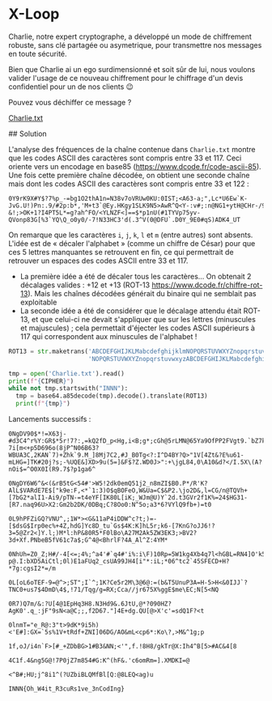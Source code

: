 # X-Loop

Charlie, notre expert cryptographe, a développé un mode de chiffrement robuste, sans clé partagée ou asymetrique, pour transmettre nos messages en toute sécurité.

Bien que Charlie ai un ego surdimensionné et soit sûr de lui, nous voulons valider l'usage de ce nouveau chiffrement pour le chiffrage d'un devis confidentiel pour un de nos clients 😉

Pouvez vous déchiffer ce message ?

[Charlie.txt](Charlie.txt)

## Solution

L'analyse des fréquences de la chaîne contenue dans `Charlie.txt` montre que les codes ASCII des caractères sont compris entre 33 et 117.
Ceci oriente vers un encodage en base85 (https://www.dcode.fr/code-ascii-85).
Une fois cette première chaîne décodée, on obtient une seconde chaîne mais dont les codes ASCII des caractères sont compris entre 33 et 122 :
```
0Y9rK9X#Y$?7%p_-=bg1O2thA1n=N38v7oVRUw0KU:0IST;<A63-a;",Lc*U6Ew`K-JvG.U!)Pn:.9/#2p:b*,'M+t3`@Ey.HKgy1SLK9N5>AwR^Q<Y-:v#;:n@NG1+ytH@CHr-/9fOG<%uMS7zbcx.cSeA<&,d@ThpKB:3WJA@a/t:4_UGy9A,.e=?&!;>OK+1?I4PT5L*=g?ah^FO/<YLNZF<]==$*p1nU(#1TYVp75yv-QVonp83G[%3`YQ\Q_o0y0/-7!N33HC3'd(.3^V(0@DFU`.D0Y_9E0#qS)ADK4_UT
```
On remarque que les caractères `i`, `j`, `k`, `l` et `m` (entre autres) sont absents. L'idée est de « décaler l'alphabet » (comme un chiffre de César) pour que ces 5 lettres manquantes se retrouvent en fin, ce qui permettrait de retrouver un espaces des codes ASCII entre 33 et 117.
- La première idée a été de décaler tous les caractères... On obtenait 2 décalages valides : +12 et +13 (ROT-13 https://www.dcode.fr/chiffre-rot-13). Mais les chaînes décodées générait du binaire qui ne semblait pas exploitable
- La seconde idée a été de considérer que le décalage attendu était ROT-13, et que celui-ci ne devait s'appliquer que sur les lettres (minuscules et majuscules) ; cela permettait d'éjecter les codes ASCII supérieurs à 117 qui correspondent aux minuscules de l'alphabet !

```python
ROT13 = str.maketrans('ABCDEFGHIJKLMabcdefghijklmNOPQRSTUVWXYZnopqrstuvwxyz',
                      'NOPQRSTUVWXYZnopqrstuvwxyzABCDEFGHIJKLMabcdefghijklm')

tmp = open('Charlie.txt').read()
print(f"{CIPHER}")
while not tmp.startswith("INNN"):
  tmp = base64.a85decode(tmp).decode().translate(ROT13)
  print(f"{tmp}")
```

Lancements successifs :

```
0NgDV90$*!=X63j-#d3C4^r%Y:GR$*5r!7?:,=kQ2fD_p<Hg,i<B;g*;cGh@5rLMN@65Ya9OfPP2FVgt9.`bZ7kRdb.8XnC/ibR012o9`.P)rA.s*RT5XfrN85!T@0iLb=3DMFq6$H45;*7u53d)`03c72X7klN>F@\Ya89-:83G)&W4=,,E;`B#3@sBV9;e86W-7i[m<+p5D696o(8jP^N06B63?WBUA3C,2KAN`7)+Zhk`9.M_]8Mj7C2,#J_B0Tg<?:I^D4BY?Q>"1V[4Zt&?E%u61-mLHG=]TK#20j?s;-%UQE&]XD>9u(5=]&F$?Z.WD0J>":+\jgL84,0\A10&d?</I.5X\(A?nOi$=^O0X0I(R9.7$?p1ga6^

0NgDY6W6^&<(&rB5tG<54#'>W5!2dk0emQ51j2_n8mZI$B0.P*/R'K?AlL$VARdE7E$["k9e:F,<*`1:3)O$qBOFeO,W&Ua=C$&P2.\jo2D&,l=CG/n@TQVh+[7bG2*alI1-Ai9/pTN-=t4eYF[IK80L[iK;_WJm@U)Y`2d.t3GVr2f1K%=24$HG31-[R7.naq96U>X2:Gm2b2DK/0DBq;C?8Oo0:N^5o;a3*6?VYlQ9fb+)=t0

0L9hPFZiGQ?VNU^,;1W*><G&11aP4iDDW^c?t;)=-[$dsG$Irp0ec%+4Z,hdG]Yc8D_tu`Gs$4K:K]hL5r;k6-[7KnG?oJJ6!?3=5@Zr2<]Y.l;)M*l:hP&80R5*F0lBo\A27M2Ak5ZW3EK3;>BV2?3d+Xf.PNbeB5fV61c7a$;G^4@<BhrlF?4A_Al^Z:4YM*

0NhUh=Z0_Z;H#/-4[<=;4%;^a4'#`q4#'i%:i\F)10Rp=5W1kg4Xb4q7l<hGBL=RN4]O'k5#j]l0NM7V?p@.I:bXD5AiCtl;0l)E1aFUq2_csUA99JH4[i"*:iL;*06^tc2`45SFECD+H?*7g:cgsI2*=/m

0L[oL6oTEF-9=@^>;ST";I`^;1K?Ce5r2M\3@6@:=(b&T5UnuP3A=H-5>H<&0IJJ`?TNC0+us7$4DmD\4$,!71/Tqg/g=RX;Cca//jr675X%ggE$me\EC;N[5<NQ

0R7)Q7m/&:?U[4@1EpHq3H8.N3Hd9&.6JtU,@*?090HZ?AgK0'.q_:jF"9sN<a@C;;,f2D67."]4E+dg.QU[@>X'c'=sdQ1F?<t

0lnmT="e_R@:3"t>9dK*9i5h)<'E#]:GX=`5s%1V+tRdf+ZNI]06DG/AO&mL<cp6*:Ko\?,>M&^1g;p

1f,oJ/i4n`F>[#_+ZDbBG>1#B3&NN;<'",f.!8H8/gkTr@X:Ih4^B[5>#AC&4[8

4C1f.4&ng5G@!7P0jZ7m854#G:K^(hF&.'c6omRm=].XMDKI=@

<^B#;HU;j^8i1^(?UZbiBLQMfBl[Q:@8LEQ<ag)u

INNN{Oh_W4it_R3cuRs1ve_3nCodIng}
```